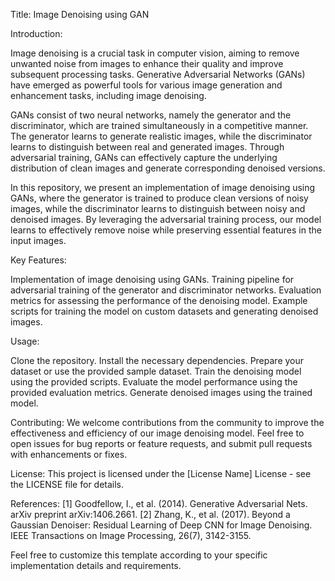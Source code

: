 


Title: Image Denoising using GAN

Introduction:

Image denoising is a crucial task in computer vision, aiming to remove unwanted noise from images to enhance their quality and improve subsequent processing tasks. Generative Adversarial Networks (GANs) have emerged as powerful tools for various image generation and enhancement tasks, including image denoising.

GANs consist of two neural networks, namely the generator and the discriminator, which are trained simultaneously in a competitive manner. The generator learns to generate realistic images, while the discriminator learns to distinguish between real and generated images. Through adversarial training, GANs can effectively capture the underlying distribution of clean images and generate corresponding denoised versions.

In this repository, we present an implementation of image denoising using GANs, where the generator is trained to produce clean versions of noisy images, while the discriminator learns to distinguish between noisy and denoised images. By leveraging the adversarial training process, our model learns to effectively remove noise while preserving essential features in the input images.

Key Features:

Implementation of image denoising using GANs.
Training pipeline for adversarial training of the generator and discriminator networks.
Evaluation metrics for assessing the performance of the denoising model.
Example scripts for training the model on custom datasets and generating denoised images.

Usage:

Clone the repository.
Install the necessary dependencies.
Prepare your dataset or use the provided sample dataset.
Train the denoising model using the provided scripts.
Evaluate the model performance using the provided evaluation metrics.
Generate denoised images using the trained model.

Contributing:
We welcome contributions from the community to improve the effectiveness and efficiency of our image denoising model. Feel free to open issues for bug reports or feature requests, and submit pull requests with enhancements or fixes.

License:
This project is licensed under the [License Name] License - see the LICENSE file for details.

References:
[1] Goodfellow, I., et al. (2014). Generative Adversarial Nets. arXiv preprint arXiv:1406.2661.
[2] Zhang, K., et al. (2017). Beyond a Gaussian Denoiser: Residual Learning of Deep CNN for Image Denoising. IEEE Transactions on Image Processing, 26(7), 3142-3155.

Feel free to customize this template according to your specific implementation details and requirements.
